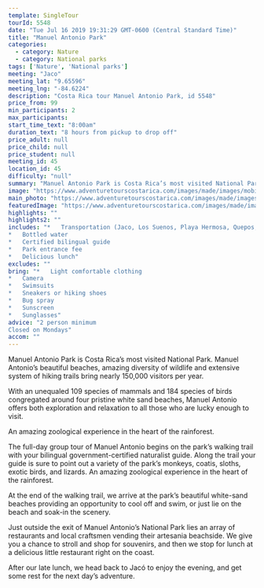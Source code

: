 ```yaml
---
template: SingleTour
tourId: 5548
date: "Tue Jul 16 2019 19:31:29 GMT-0600 (Central Standard Time)"
title: "Manuel Antonio Park"
categories: 
  - category: Nature
  - category: National parks
tags: ['Nature', 'National parks']
meeting: "Jaco"
meeting_lat: "9.65596"
meeting_lng: "-84.6224"
description: "Costa Rica tour Manuel Antonio Park, id 5548"
price_from: 99
min_participants: 2
max_participants: 
start_time_text: "8:00am"
duration_text: "8 hours from pickup to drop off"
price_adult: null
price_child: null
price_student: null
meeting_id: 45
location_id: 45
difficulty: "null"
summary: "Manuel Antonio Park is Costa Rica’s most visited National Park. Manuel Antonio’s beautiful beaches, amazing diversity of wildlife and extensive system of hiking trails bring nearly…"
image: "https://www.adventuretourscostarica.com/images/made/images/mobile/manuel-antonio-sloth_235_250_c1.jpg"
main_photo: "https://www.adventuretourscostarica.com/images/made/images/mobile/manuel-antonio-sloth_235_250_c1.jpg"
featuredImage: "https://www.adventuretourscostarica.com/images/made/images/mobile/manuel-antonio-sloth_235_250_c1.jpg"
highlights: ""
highlights2: ""
includes: "*   Transportation (Jaco, Los Suenos, Playa Hermosa, Quepos, Manuel Antonio)
*   Bottled water
*   Certified bilingual guide
*   Park entrance fee
*   Delicious lunch"
excludes: ""
bring: "*   Light comfortable clothing
*   Camera
*   Swimsuits
*   Sneakers or hiking shoes
*   Bug spray
*   Sunscreen
*   Sunglasses"
advice: "2 person minimum  
Closed on Mondays"
accom: ""
---
```

Manuel Antonio Park is Costa Rica’s most visited National Park. Manuel Antonio’s beautiful beaches, amazing diversity of wildlife and extensive system of hiking trails bring nearly 150,000 visitors per year.

With an unequaled 109 species of mammals and 184 species of birds congregated around four pristine white sand beaches, Manuel Antonio offers both exploration and relaxation to all those who are lucky enough to visit.

An amazing zoological experience in the heart of the rainforest.

The full-day group tour of Manuel Antonio begins on the park’s walking trail with your bilingual government-certified naturalist guide. Along the trail your guide is sure to point out a variety of the park’s monkeys, coatis, sloths, exotic birds, and lizards. An amazing zoological experience in the heart of the rainforest.

At the end of the walking trail, we arrive at the park’s beautiful white-sand beaches providing an opportunity to cool off and swim, or just lie on the beach and soak-in the scenery.

Just outside the exit of Manuel Antonio’s National Park lies an array of restaurants and local craftsmen vending their artesania beachside. We give you a chance to stroll and shop for souvenirs, and then we stop for lunch at a delicious little restaurant right on the coast.

After our late lunch, we head back to Jacó to enjoy the evening, and get some rest for the next day’s adventure.